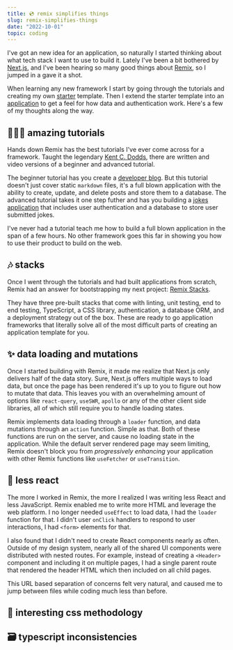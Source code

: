 ```yaml
---
title: 💿 remix simplifies things
slug: remix-simplifies-things
date: "2022-10-01"
topic: coding
---
```


I've got an new idea for an application, so naturally I started thinking about what tech stack I want to use to build it. Lately I've been a bit bothered by [Next.js][nextjs], and I've been hearing so many good things about [Remix][remix], so I jumped in a gave it a shot.

When learning any new framework I start by going through the tutorials and creating my own [starter][remix-starter] template. Then I extend the starter template into an [application][remix-app] to get a feel for how data and authentication work. Here's a few of my thoughts along the way.

## 👨🏼‍🏫 amazing tutorials

Hands down Remix has the best tutorials I've ever come across for a framework. Taught the legendary [Kent C. Dodds][kent-dodds], there are written and video versions of a beginner and advanced tutorial.

The beginner tutorial has you create a [developer blog][blog-tutorial]. But this tutorial doesn't just cover static `markdown` files, it's a full blown application with the ability to create, update, and delete posts and store them to a database. The advanced tutorial takes it one step futher and has you building a [jokes application][jokes-tutorial] that includes user authentication and a database to store user submitted jokes.

I've never had a tutorial teach me how to build a full blown application in the span of a few hours. No other framework goes this far in showing you how to use their product to build on the web.

## 🎶 stacks

Once I went through the tutorials and had built applications from scratch, Remix had an answer for bootstrapping my next project: [Remix Stacks][remix-stacks].

They have three pre-built stacks that come with linting, unit testing, end to end testing, TypeScript, a CSS library, authentication, a database ORM, and a deployment strategy out of the box. These are ready to go application frameworks that literally solve all of the most difficult parts of creating an application template for you.

## ✨ data loading and mutations

Once I started building with Remix, it made me realize that Next.js only delivers half of the data story. Sure, Next.js offers multiple ways to load data, but once the page has been rendered it's up to you to figure out how to mutate that data. This leaves you with an overwhelming amount of options like `react-query`, `useSWR`, `apollo` or any of the other client side libraries, all of which still require you to handle loading states.

Remix implements data loading through a `loader` function, and data mutations through an `action` function. Simple as that. Both of these functions are run on the server, and cause no loading state in the application. While the default server rendered page may seem limiting, Remix doesn't block you from _progressively enhancing_ your application with other Remix functions like `useFetcher` or `useTransition`.

## 🛑 less react

The more I worked in Remix, the more I realized I was writing less React and less JavaScript. Remix enabled me to write more HTML and leverage the web platform. I no longer needed `useEffect` to load data, I had the `loader` function for that. I didn't user `onClick` handlers to respond to user interactions, I had `<form>` elements for that.

I also found that I didn't need to create React components nearly as often. Outside of my design system, nearly all of the shared UI components were distributed with nested routes. For example, instead of creating a `<Header>` component and including it on multiple pages, I had a single parent route that rendered the header HTML which then included on all child pages.

This URL based separation of concerns felt very natural, and caused me to jump between files while coding much less than before.

## 🤔 interesting css methodology

## 🗃️ typescript inconsistencies

[nextjs]: https://nextjs.org
[remix]: https://remix.run
[remix-starter]: https://github.com/bradgarropy/remix-starter
[remix-app]: https://github.com/bradgarropy/remix-app
[kent-dodds]: https://kentcdodds.com
[blog-tutorial]: https://remix.run/docs/en/v1/tutorials/blog
[jokes-tutorial]: https://remix.run/docs/en/v1/tutorials/jokes
[remix-stacks]: https://remix.run/docs/en/v1/pages/stacks
